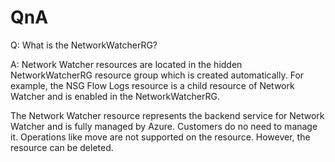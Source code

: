 # QnA

Q: What is the NetworkWatcherRG?

A: Network Watcher resources are located in the hidden NetworkWatcherRG resource group which is created automatically. For example, the NSG Flow Logs resource is a child resource of Network Watcher and is enabled in the NetworkWatcherRG.

The Network Watcher resource represents the backend service for Network Watcher and is fully managed by Azure. Customers do no need to manage it. Operations like move are not supported on the resource. However, the resource can be deleted.

